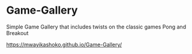 # Game-Gallery
Simple Game Gallery that includes twists on the classic games Pong and Breakout

https://mwayikashoko.github.io/Game-Gallery/
